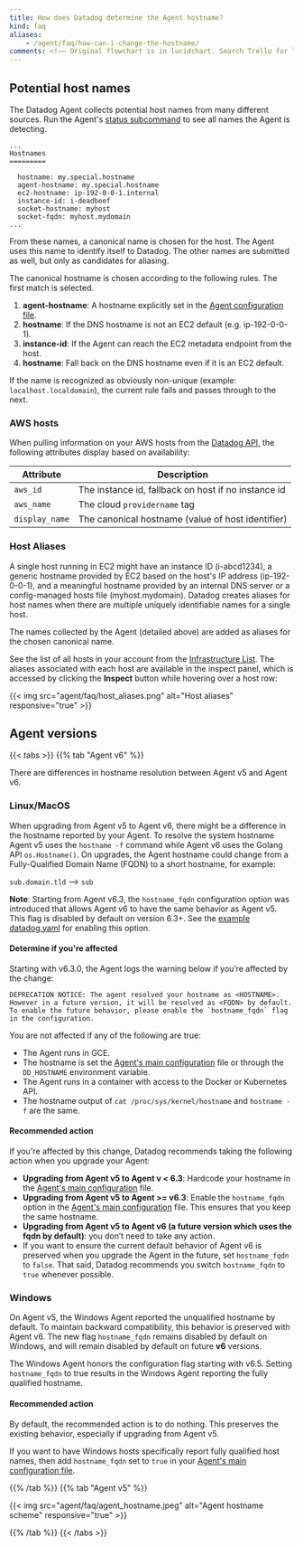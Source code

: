 ```yaml
---
title: How does Datadog determine the Agent hostname?
kind: faq
aliases:
    - /agent/faq/how-can-i-change-the-hostname/
comments: <!–– Original flowchart is in lucidchart. Search Trello for link or ask Grant. ––>
---
```


## Potential host names

The Datadog Agent collects potential host names from many different sources. Run the Agent's [status subcommand][1] to see all names the Agent is detecting.
```text
...
Hostnames
=========

  hostname: my.special.hostname
  agent-hostname: my.special.hostname
  ec2-hostname: ip-192-0-0-1.internal
  instance-id: i-deadbeef
  socket-hostname: myhost
  socket-fqdn: myhost.mydomain
...
```

From these names, a canonical name is chosen for the host. The Agent uses this name to identify itself to Datadog. The other names are submitted as well, but only as candidates for aliasing.

The canonical hostname is chosen according to the following rules. The first match is selected.

1. **agent-hostname**: A hostname explicitly set in the [Agent configuration file][2].
2. **hostname**: If the DNS hostname is not an EC2 default (e.g. ip-192-0-0-1).
3. **instance-id**: If the Agent can reach the EC2 metadata endpoint from the host.
4. **hostname**: Fall back on the DNS hostname even if it is an EC2 default.

If the name is recognized as obviously non-unique (example: `localhost.localdomain`), the current rule fails and passes through to the next.

### AWS hosts

When pulling information on your AWS hosts from the [Datadog API][3], the following attributes display based on availability:

| Attribute      | Description                                         |
|----------------|-----------------------------------------------------|
| `aws_id`       | The instance id, fallback on host if no instance id |
| `aws_name`     | The cloud `providername` tag                        |
| `display_name` | The canonical hostname (value of host identifier)   |

### Host Aliases

A single host running in EC2 might have an instance ID (i-abcd1234), a generic hostname provided by EC2 based on the host's IP address (ip-192-0-0-1), and a meaningful hostname provided by an internal DNS server or a config-managed hosts file (myhost.mydomain). Datadog creates aliases for host names when there are multiple uniquely identifiable names for a single host.

The names collected by the Agent (detailed above) are added as aliases for the chosen canonical name.

See the list of all hosts in your account from the [Infrastructure List][4]. The aliases associated with each host are available in the inspect panel, which is accessed by clicking the **Inspect** button while hovering over a host row:

{{< img src="agent/faq/host_aliases.png" alt="Host aliases" responsive="true" >}}

## Agent versions

{{< tabs >}}
{{% tab "Agent v6" %}}

There are differences in hostname resolution between Agent v5 and Agent v6.

### Linux/MacOS

When upgrading from Agent v5 to Agent v6, there might be a difference in the hostname reported by your Agent. To resolve the system hostname Agent v5 uses the `hostname -f` command while Agent v6 uses the Golang API `os.Hostname()`. On upgrades, the Agent hostname could change from a Fully-Qualified Domain Name (FQDN) to a short hostname, for example:

`sub.domain.tld` --> `sub`

**Note**: Starting from Agent v6.3, the `hostname_fqdn` configuration option was introduced that allows Agent v6 to have the same behavior as Agent v5. This flag is disabled by default on version 6.3+. See the [example datadog.yaml][1] for enabling this option.

#### Determine if you're affected

Starting with v6.3.0, the Agent logs the warning below if you’re affected by the change:
```text
DEPRECATION NOTICE: The agent resolved your hostname as <HOSTNAME>. However in a future version, it will be resolved as <FQDN> by default. To enable the future behavior, please enable the `hostname_fqdn` flag in the configuration.
```

You are not affected if any of the following are true:

* The Agent runs in GCE.
* The hostname is set the [Agent's main configuration][2] file or through the `DD_HOSTNAME` environment variable.
* The Agent runs in a container with access to the Docker or Kubernetes API.
* The hostname output of `cat /proc/sys/kernel/hostname` and `hostname -f` are the same.

#### Recommended action

If you're affected by this change, Datadog recommends taking the following action when you upgrade your Agent:

* **Upgrading from Agent v5 to Agent v < 6.3**: Hardcode your hostname in the [Agent's main configuration][2] file.
* **Upgrading from Agent v5 to Agent >= v6.3**: Enable the `hostname_fqdn` option in the [Agent's main configuration][2] file. This ensures that you keep the same hostname.
* **Upgrading from Agent v5 to Agent v6 (a future version which uses the fqdn by default)**: you don’t need to take any action.
* If you want to ensure the current default behavior of Agent v6 is preserved when you upgrade the Agent in the future, set `hostname_fqdn` to `false`. That said, Datadog recommends you switch `hostname_fqdn` to `true` whenever possible.

### Windows

On Agent v5, the Windows Agent reported the unqualified hostname by default. To maintain backward compatibility, this behavior is preserved with Agent v6. The new flag `hostname_fqdn` remains disabled by default on Windows, and will remain disabled by default on future **v6** versions.

The Windows Agent honors the configuration flag starting with v6.5. Setting `hostname_fqdn` to true results in the Windows Agent reporting the fully qualified hostname.

#### Recommended action

By default, the recommended action is to do nothing. This preserves the existing behavior, especially if upgrading from Agent v5.

If you want to have Windows hosts specifically report fully qualified host names, then add `hostname_fqdn` set to `true` in your [Agent's main configuration file][2].


[1]: https://github.com/DataDog/datadog-agent/blob/master/pkg/config/config_template.yaml
[2]: /agent/guide/agent-configuration-files/#agent-main-configuration-file
{{% /tab %}}
{{% tab "Agent v5" %}}

{{< img src="agent/faq/agent_hostname.jpeg" alt="Agent hostname scheme" responsive="true" >}}

{{% /tab %}}
{{< /tabs >}}

[1]: /agent/guide/agent-commands/#agent-status-and-information
[2]: /agent/guide/agent-configuration-files/#agent-main-configuration-file
[3]: /api/#hosts
[4]: https://app.datadoghq.com/infrastructure
